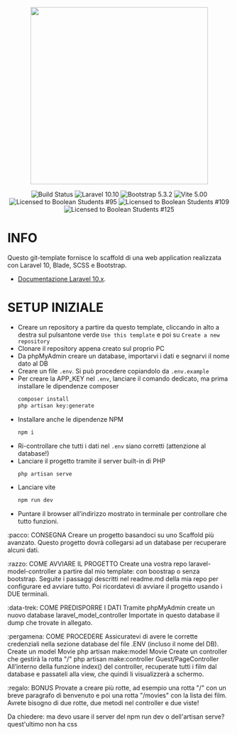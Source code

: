 <p align="center"><a href="https://laravel.com" target="_blank"><img src="https://raw.githubusercontent.com/laravel/art/master/logo-lockup/5%20SVG/2%20CMYK/1%20Full%20Color/laravel-logolockup-cmyk-red.svg" width="400"></a></p>

<p align="center">
<img src="https://img.shields.io/badge/template-tested-green" alt="Build Status">
<img src="https://img.shields.io/badge/laravel-10.10-red" alt="Laravel 10.10" />
<img src="https://img.shields.io/badge/bootstrap-5.3.2-red" alt="Bootstrap 5.3.2" />
<img src="https://img.shields.io/badge/vite-5.00-red" alt="Vite 5.00" />
<br>
<img src="https://img.shields.io/badge/license-boolean_95-blue" alt="Licensed to Boolean Students #95" />
<img src="https://img.shields.io/badge/license-boolean_109-blue" alt="Licensed to Boolean Students #109" />
<img src="https://img.shields.io/badge/license-boolean_125-blue" alt="Licensed to Boolean Students #125" />
</p>

# INFO

Questo git-template fornisce lo scaffold di una web application realizzata con Laravel 10, Blade, SCSS e Bootstrap. 

- [Documentazione Laravel 10.x](https://laravel.com/docs/10.x).

# SETUP INIZIALE

- Creare un repository a partire da questo template, cliccando in alto a destra sul pulsantone verde `Use this template` e poi su `Create a new repository`
- Clonare il repository appena creato sul proprio PC
- Da phpMyAdmin creare un database, importarvi i dati e segnarvi il nome dato al DB
- Creare un file `.env`. Si può procedere copiandolo da `.env.example`
- Per creare la APP_KEY nel `.env`, lanciare il comando dedicato, ma prima installare le dipendenze composer
	```bash
    composer install
	php artisan key:generate
	```
 - Installare anche le dipendenze NPM
	```bash
	npm i
	```
- Ri-controllare che tutti i dati nel `.env` siano corretti (attenzione al database!)
- Lanciare il progetto tramite il server built-in di PHP
	```bash
	php artisan serve
	```
- Lanciare vite
	```bash
	npm run dev
	```
- Puntare il browser all'indirizzo mostrato in terminale per controllare che tutto funzioni.


:pacco: CONSEGNA
Creare un progetto basandoci su uno Scaffold più avanzato. Questo progetto dovrà collegarsi ad un database per recuperare alcuni dati.

:razzo: COME AVVIARE IL PROGETTO
Create una vostra repo laravel-model-controller a partire dal mio template: con boostrap o senza bootstrap.
Seguite i passaggi descritti nel readme.md della mia repo per configurare ed avviare tutto.
Poi ricordatevi di avviare il progetto usando i DUE terminali.

:data-trek: COME PREDISPORRE I DATI
Tramite phpMyAdmin create un nuovo database laravel_model_controller
Importate in questo database il dump che trovate in allegato.

:pergamena: COME PROCEDERE
Assicuratevi di avere le corrette credenziali nella sezione database del file .ENV (incluso il nome del DB).
Create un model Movie
php artisan make:model Movie
Create un controller che gestirà la rotta "/"
php artisan make:controller Guest/PageController
All’interno della funzione index() del controller, recuperate tutti i film dal database e passateli alla view, che quindi li visualizzerà a schermo.

:regalo: BONUS
Provate a creare più rotte, ad esempio una rotta "/" con un breve paragrafo di benvenuto e poi una rotta "/movies" con la lista dei film.
Avrete bisogno di due rotte, due metodi nel controller e due viste!


Da chiedere: 
	ma devo usare il server del  npm run dev o dell'artisan serve? quest'ultimo non ha css